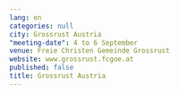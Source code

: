 ```yaml
---
lang: en
categories: null
city: Grossrust Austria
"meeting-date": 4 to 6 September
venue: Freie Christen Gemeinde Grossrust
website: www.grossrust.fcgoe.at
published: false
title: Grossrust Austria
---
```



